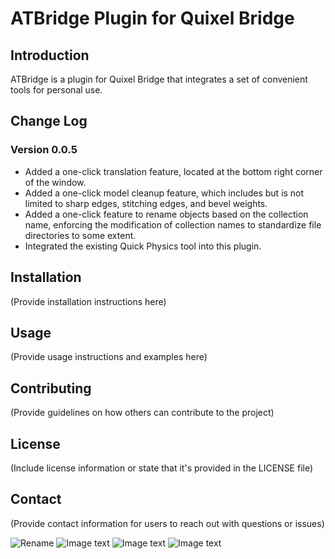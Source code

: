 # ATBridge Plugin for Quixel Bridge

## Introduction
ATBridge is a plugin for Quixel Bridge that integrates a set of convenient tools for personal use.

## Change Log
### Version 0.0.5
- Added a one-click translation feature, located at the bottom right corner of the window.
- Added a one-click model cleanup feature, which includes but is not limited to sharp edges, stitching edges, and bevel weights.
- Added a one-click feature to rename objects based on the collection name, enforcing the modification of collection names to standardize file directories to some extent.
- Integrated the existing Quick Physics tool into this plugin.

## Installation
(Provide installation instructions here)

## Usage
(Provide usage instructions and examples here)

## Contributing
(Provide guidelines on how others can contribute to the project)

## License
(Include license information or state that it's provided in the LICENSE file)

## Contact
(Provide contact information for users to reach out with questions or issues)

![Rename](https://gitee.com/baka-akari/images_lib/raw/master/%E5%8A%A8%E7%94%BB%2025.gif "Rename")
![Image text](https://gitee.com/baka-akari/images_lib/raw/master/%E5%8A%A8%E7%94%BB%2025.gif)
![Image text](https://gitee.com/baka-akari/images_lib/raw/master/%E5%8A%A8%E7%94%BB%2027.gif)
![Image text](https://gitee.com/baka-akari/images_lib/raw/master/%E5%8A%A8%E7%94%BB%2026.gif)
